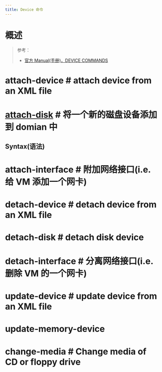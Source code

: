 ```yaml
---
title: Device 命令
---
```


# 概述

> 参考：
> - [官方 Manual(手册)，DEVICE COMMANDS](https://github.com/libvirt/libvirt/blob/master/docs/manpages/virsh.rst#device-commands)

# attach-device # attach device from an XML file

# [attach-disk](https://github.com/libvirt/libvirt/blob/master/docs/manpages/virsh.rst#attach-disk) # 将一个新的磁盘设备添加到 domian 中

## Syntax(语法)

# attach-interface # 附加网络接口(i.e.给 VM 添加一个网卡)

# detach-device # detach device from an XML file

# detach-disk # detach disk device

# detach-interface # 分离网络接口(i.e.删除 VM 的一个网卡)

# update-device # update device from an XML file

# update-memory-device

# change-media # Change media of CD or floppy drive
